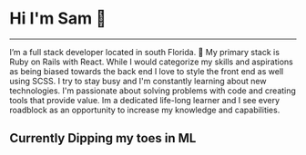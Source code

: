 # Hi I'm Sam 🤙️

---

I’m a full stack developer located in south Florida. 🐊 My primary stack is Ruby on Rails with React. While I would categorize my skills and aspirations as being biased towards the back end I love to style the front end as well using SCSS. I try to stay busy and I'm constantly learning about new technologies. I'm passionate about solving problems with code and creating tools that provide value. Im a dedicated life-long learner and I see every roadblock as an opportunity to increase my knowledge and capabilities.

## Currently Dipping my toes in ML

<!-- # My Projects:

## Pantry:

A collaborative grocery list app, solves the problem of forgotten groceries and multiple lists<br>
**Using:** Ruby on rails, React.js, react-redux and redux-thunk<br>
**Deployed to:** Heroku & Netlify [live](pantry.svrourke.com)<br>
[repo](https://github.com/SVRourke/pantry_frontend)
<br><br>

## Audible Dice:

A tool commissioned by a friend of mine. The purpose of audible dice is to allow people suffering <br>
from visual impairment or blindness to use a screen reader to roll the six different dice necessary <br>
to play Dungeons and Dragons and receive the result of the roll audibly<br>
**Using:** Plain Javascript, Browser SpeechSynthesis API, Accessible markup, Sass<br>
**Deployed to:** [Netlify](dice.svrourke.com)<br>
[repo](https://github.com/SVRourke/DiceRoll)
<br><br>

## Personal Site:

My personal portfolio site and blog, currently a work in progress<br>
**Using:** React.js, GraphCMS, Sass, fetch-contribution-calendar<br>
**Deployed to:** [Netlify](svrourke.com)<br>
[repo](https://github.com/SVRourke/portfolio)
<br><br>

## Quizzical:

A pandemic inspired remote learning solution for pop quizzes<br>
**Writeup** [Building a quiz app with rails](https://svrourke.medium.com/building-a-quiz-app-with-ruby-on-rails-896a22615b3)<br>
**Using:** Ruby On Rails, JavaScript, Google OAuth<br>
[repo](https://github.com/SVRourke/quizzical)
<br><br>

# My Blog -->
